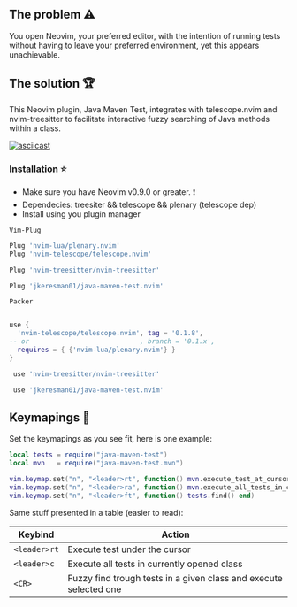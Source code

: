 ## The problem :warning: ##
You open Neovim, your preferred editor, with the intention of running tests without having to leave your preferred environment, yet this appears unachievable.

## The solution :trophy: ##

This Neovim plugin, Java Maven Test, integrates with telescope.nvim and nvim-treesitter to facilitate interactive fuzzy searching of Java methods within a class.

[![asciicast](https://asciinema.org/a/YJnUsr3ujc1GHgoRsXGZWxeS4.svg)](https://asciinema.org/a/YJnUsr3ujc1GHgoRsXGZWxeS4)


### Installation :star: ###
* Make sure you have Neovim v0.9.0 or greater. :exclamation:
* Dependecies: treesiter && telescope && plenary (telescope dep)
* Install using you plugin manager

`Vim-Plug`  
```lua
Plug 'nvim-lua/plenary.nvim'
Plug 'nvim-telescope/telescope.nvim'

Plug 'nvim-treesitter/nvim-treesitter'

Plug 'jkeresman01/java-maven-test.nvim'
```

`Packer`
```lua

use {
  'nvim-telescope/telescope.nvim', tag = '0.1.8',
-- or                            , branch = '0.1.x',
  requires = { {'nvim-lua/plenary.nvim'} }
}

 use 'nvim-treesitter/nvim-treesitter'

 use 'jkeresman01/java-maven-test.nvim'
```

## Keymapings :musical_keyboard: ##

Set the keymapings as you see fit, here is one example:

```lua
local tests = require("java-maven-test")
local mvn   = require("java-maven-test.mvn")

vim.keymap.set("n", "<leader>rt", function() mvn.execute_test_at_cursor() end)        -- execute test under the cursor
vim.keymap.set("n", "<leader>ra", function() mvn.execute_all_tests_in_class() end)    -- execute all tests in currently opened class
vim.keymap.set("n", "<leader>ft", function() tests.find() end)                        -- fuzzy find trough tests in a given class and execute selected one
```

Same stuff presented in a table (easier to read):

| Keybind       | Action                                                             |
|---------------|--------------------------------------------------------------------|
| `<leader>rt`  | Execute test under the cursor                                      |
| `<leader>c`   | Execute all tests in currently opened class                        |
| `<CR>`        | Fuzzy find trough tests in a given class and execute selected one  |
